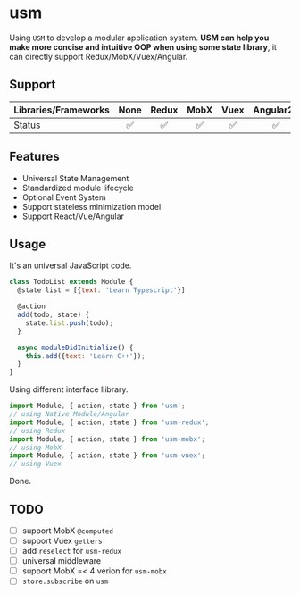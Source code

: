 # usm

Using `USM` to develop a modular application system. **USM can help you make more concise and intuitive OOP when using some state library**, it can directly support Redux/MobX/Vuex/Angular.

## Support

| Libraries/Frameworks   | None  | Redux  | MobX    | Vuex    | Angular2+ |
| :--------------------- | :---: | :----: | :-----: | :-----: | :-------: |
| Status                 | ✅    | ✅     | ✅     | ✅      | ✅        |

## Features

- Universal State Management
- Standardized module lifecycle
- Optional Event System
- Support stateless minimization model
- Support React/Vue/Angular

## Usage

It's an universal JavaScript code.
```js
class TodoList extends Module {
  @state list = [{text: 'Learn Typescript'}]

  @action
  add(todo, state) {
    state.list.push(todo);
  }

  async moduleDidInitialize() {
    this.add({text: 'Learn C++'});
  }
}
```

Using different interface llibrary.
```js
import Module, { action, state } from 'usm';
// using Native Module/Angular
import Module, { action, state } from 'usm-redux';
// using Redux
import Module, { action, state } from 'usm-mobx';
// using MobX
import Module, { action, state } from 'usm-vuex';
// using Vuex
```

Done.

## TODO

- [ ] support MobX `@computed`
- [ ] support Vuex `getters`
- [ ] add `reselect` for `usm-redux`
- [ ] universal middleware
- [ ] support MobX =< 4 verion for `usm-mobx`
- [ ] `store.subscribe` on `usm`
